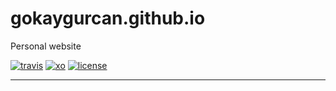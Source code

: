 # gokaygurcan.github.io
Personal website

[![travis](https://img.shields.io/travis/gokaygurcan/gokaygurcan.github.io.svg?style=flat-square)](https://travis-ci.org/gokaygurcan/gokaygurcan.github.io)
[![xo](https://img.shields.io/badge/code_style-XO-5ed9c7.svg?style=flat-square)](https://github.com/sindresorhus/xo)
[![license](https://img.shields.io/github/license/gokaygurcan/gokaygurcan.github.io.svg?style=flat-square)](https://github.com/gokaygurcan/gokaygurcan.github.io)

---

